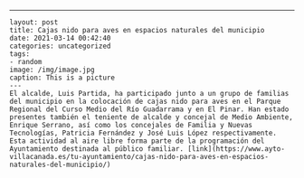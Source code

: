 ---
	layout: post
	title: Cajas nido para aves en espacios naturales del municipio
	date: 2021-03-14 00:42:40
	categories: uncategorized
	tags:
	- random
	image: /img/image.jpg
	caption: This is a picture
	---
	El alcalde, Luis Partida, ha participado junto a un grupo de familias del municipio en la colocación de cajas nido para aves en el Parque Regional del Curso Medio del Río Guadarrama y en El Pinar. Han estado presentes también el teniente de alcalde y concejal de Medio Ambiente, Enrique Serrano, así como los concejales de Familia y Nuevas Tecnologías, Patricia Fernández y José Luis López respectivamente. Esta actividad al aire libre forma parte de la programación del Ayuntamiento destinada al público familiar. [link](https://www.ayto-villacanada.es/tu-ayuntamiento/cajas-nido-para-aves-en-espacios-naturales-del-municipio/)
	